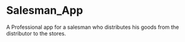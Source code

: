 # Salesman_App
A Professional app for a salesman who distributes his goods from the distributor to the stores.
